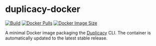 # duplicacy-docker

[![Build](https://img.shields.io/github/actions/workflow/status/Jasmin25/duplicacy-docker/docker-publish.yml?branch=main)](https://github.com/Jasmin25/duplicacy-docker/actions/workflows/docker-publish.yml) [![Docker Pulls](https://img.shields.io/docker/pulls/jasminshah/duplicacy)](https://hub.docker.com/r/jasminshah/duplicacy) [![Docker Image Size](https://img.shields.io/docker/image-size/jasminshah/duplicacy)](https://hub.docker.com/r/jasminshah/duplicacy)

A minimal Docker image packaging the [Duplicacy](https://duplicacy.com) CLI. The container is automatically updated to the latest stable release.

